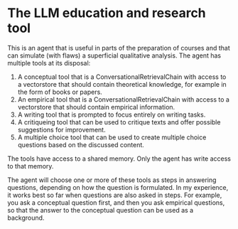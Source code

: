 # The LLM education and research tool

This is an agent that is useful in parts of the preparation of courses and that can simulate (with flaws) a superficial qualitative analysis. 
The agent has multiple tools at its disposal:
1. A conceptual tool that is a ConversationalRetrievalChain with access to a vectorstore that should contain theoretical knowledge, for example in the form of books or papers.
2. An empirical tool that is a ConversationalRetrievalChain with access to a vectorstore that should contain empirical information.
3. A writing tool that is prompted to focus entirely on writing tasks.
4. A critiqueing tool that can be used to critique texts and offer possible suggestions for improvement.
5. A multiple choice tool that can be used to create multiple choice questions based on the discussed content.

The tools have access to a shared memory. 
Only the agent has write access to that memory.

The agent will choose one or more of these tools as steps in answering questions, depending on how the question is formulated.
In my experience, it works best so far when questions are also asked in steps. 
For example, you ask a conceptual question first, and then you ask empirical questions, so that the answer to the conceptual question can be used as a background.
